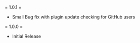 = 1.0.1 =
- Small Bug fix with plugin update checking for GitHub users

= 1.0.0 =
- Initial Release

